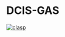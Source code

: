 # DCIS-GAS

[![clasp](https://img.shields.io/badge/built%20with-clasp-4285f4.svg)](https://github.com/google/clasp)
